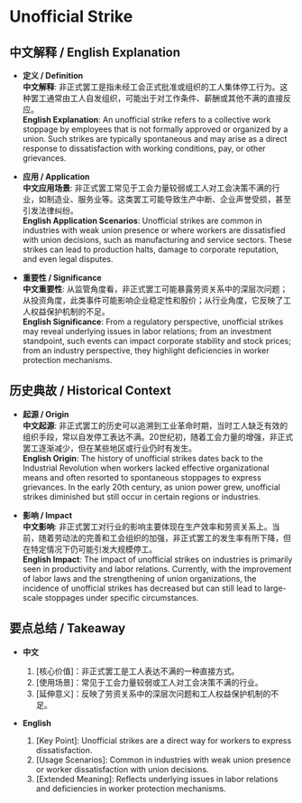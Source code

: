 # Unofficial Strike

## 中文解释 / English Explanation

* **定义 / Definition**  
  **中文解释**: 非正式罢工是指未经工会正式批准或组织的工人集体停工行为。这种罢工通常由工人自发组织，可能出于对工作条件、薪酬或其他不满的直接反应。  
  **English Explanation**: An unofficial strike refers to a collective work stoppage by employees that is not formally approved or organized by a union. Such strikes are typically spontaneous and may arise as a direct response to dissatisfaction with working conditions, pay, or other grievances.

* **应用 / Application**  
  **中文应用场景**: 非正式罢工常见于工会力量较弱或工人对工会决策不满的行业，如制造业、服务业等。这类罢工可能导致生产中断、企业声誉受损，甚至引发法律纠纷。  
  **English Application Scenarios**: Unofficial strikes are common in industries with weak union presence or where workers are dissatisfied with union decisions, such as manufacturing and service sectors. These strikes can lead to production halts, damage to corporate reputation, and even legal disputes.

* **重要性 / Significance**  
  **中文重要性**: 从监管角度看，非正式罢工可能暴露劳资关系中的深层次问题；从投资角度，此类事件可能影响企业稳定性和股价；从行业角度，它反映了工人权益保护机制的不足。  
  **English Significance**: From a regulatory perspective, unofficial strikes may reveal underlying issues in labor relations; from an investment standpoint, such events can impact corporate stability and stock prices; from an industry perspective, they highlight deficiencies in worker protection mechanisms.

## 历史典故 / Historical Context

* **起源 / Origin**  
  **中文起源**: 非正式罢工的历史可以追溯到工业革命时期，当时工人缺乏有效的组织手段，常以自发停工表达不满。20世纪初，随着工会力量的增强，非正式罢工逐渐减少，但在某些地区或行业仍时有发生。  
  **English Origin**: The history of unofficial strikes dates back to the Industrial Revolution when workers lacked effective organizational means and often resorted to spontaneous stoppages to express grievances. In the early 20th century, as union power grew, unofficial strikes diminished but still occur in certain regions or industries.

* **影响 / Impact**  
  **中文影响**: 非正式罢工对行业的影响主要体现在生产效率和劳资关系上。当前，随着劳动法的完善和工会组织的加强，非正式罢工的发生率有所下降，但在特定情况下仍可能引发大规模停工。  
  **English Impact**: The impact of unofficial strikes on industries is primarily seen in productivity and labor relations. Currently, with the improvement of labor laws and the strengthening of union organizations, the incidence of unofficial strikes has decreased but can still lead to large-scale stoppages under specific circumstances.

## 要点总结 / Takeaway

* **中文**  
  1. [核心价值]：非正式罢工是工人表达不满的一种直接方式。
  2. [使用场景]：常见于工会力量较弱或工人对工会决策不满的行业。
  3. [延伸意义]：反映了劳资关系中的深层次问题和工人权益保护机制的不足。

* **English**  
  1. [Key Point]: Unofficial strikes are a direct way for workers to express dissatisfaction.
  2. [Usage Scenarios]: Common in industries with weak union presence or worker dissatisfaction with union decisions.
  3. [Extended Meaning]: Reflects underlying issues in labor relations and deficiencies in worker protection mechanisms.
